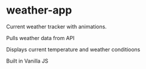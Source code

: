 # weather-app
Current weather tracker with animations.

Pulls weather data from API

Displays current temperature and weather conditioons

Built in Vanilla JS
